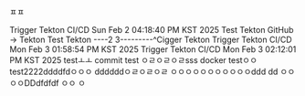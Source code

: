 ㅍㅍ






Trigger Tekton CI/CD Sun Feb  2 04:18:40 PM KST 2025
Test Tekton GitHub → Tekton
Test Tekton ----2
3---------^Cigger Tekton
Trigger Tekton CI/CD Mon Feb  3 01:58:54 PM KST 2025
Trigger Tekton CI/CD Mon Feb  3 02:12:01 PM KST 2025
testㅗㅗ
commit test
ㅇㄹㅇㄹㅇㄹsss
docker testㅇㅇ
test2222ddddfdㅇㅇㅇ
ddddddㅇㄹㅇㄹㅇㄹ
ㅇㅇㅇㅇㅇㅇㅇㅇㅇㅇㅇddd
dd
ㅇㅇㅇㅇDDdfdfdf
ㅇㅇ
ㅇ
